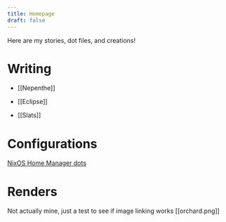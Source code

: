 ```yaml
---
title: Homepage
draft: false
---
```


Here are my stories, dot files, and creations!

# Writing

- [[Nepenthe]]

- [[Eclipse]]

- [[Slats]]


# Configurations

[NixOS Home Manager dots](https://github.com/Chapterhause/homeManager)


# Renders

Not actually mine, just a test to see if image linking works
[[orchard.png]]
